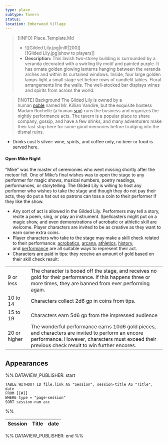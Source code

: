 ```yaml
---
type: place
subtype: Tavern
status: 
location: Emberwood Village
---
```


>[!INFO] Place_Template.Md
>- ![[Gilded Lily.jpg|inlR|200]]
<br/> [[Gilded Lily.jpg|show to players]]
> - **Description:** This lavish two-storey building is surrounded by a veranda decorated with a swirling lily motif and painted purple. It has ornate golden glowing lanterns hanging between the veranda arches and within its curtained windows. Inside, four large golden lamps light a small stage set before rows of candlelit tables. Floral arrangements line the walls. The well-stocked bar displays wines and spirits from across the world. 

>[!NOTE] Background
The Gilded Lily is owned by a human [noble](https://www.dndbeyond.com/monsters/16966-noble) named Mr. Killian Vandire, but the exquisite hostess Madam Rochelle (a human [spy](https://www.dndbeyond.com/monsters/17021-spy)) runs the business and organizes the nightly performance acts. The tavern is a popular place to share company, gossip, and have a few drinks, and many adventurers make their last stop here for some good memories before trudging into the dismal ruins.

- Drinks cost 5 silver: wine, spirits, and coffee only, no beer or food is served here.

#### [](https://www.dndbeyond.com/sources/dnd/dodr/emberwood-village#OpenMikeNight)Open Mike Night

“Mike” was the master of ceremonies who went missing shortly after the meteor fell. One of Mike’s final wishes was to open the stage to any performer for magic shows, musical numbers, poetry readings, performances, or storytelling. The Gilded Lily is willing to host any performer who wishes to take the stage and though they do not pay their acts, they do put a hat out so patrons can toss a coin to their performer if they like the show.

- Any sort of act is allowed in the Gilded Lily. Performers may tell a story, recite a poem, sing, or play an instrument. Spellcasters might put on a magic show, and even demonstrations of acrobatic or athletic skill are welcome. Player characters are invited to be as creative as they want to earn some extra coins.
- Player characters who take to the stage may make a skill check related to their performance: [acrobatics](https://www.dndbeyond.com/compendium/rules/basic-rules/using-ability-scores#Acrobatics), [arcana](https://www.dndbeyond.com/compendium/rules/basic-rules/using-ability-scores#Arcana), [athletics](https://www.dndbeyond.com/compendium/rules/basic-rules/using-ability-scores#Athletics), [history](https://www.dndbeyond.com/compendium/rules/basic-rules/using-ability-scores#History), and [performance](https://www.dndbeyond.com/compendium/rules/basic-rules/using-ability-scores#Performance) are all suitable ways to represent their act.
- Characters are paid in tips: they receive an amount of gold based on their skill check result:

|   |   |
|---|---|
|9 or less|The character is booed off the stage, and receives no gold for their performance. If this happens three or more times, they are banned from ever performing again.|
|10 to 14|Characters collect 2d6 gp in coins from tips.|
|15 to 19|Characters earn 5d6 gp from the impressed audience|
|20 or higher|The wonderful performance earns 10d6 gold pieces, and characters are invited to perform an encore performance. However, characters must exceed their previous check result to win further encores.|

## Appearances

%% DATAVIEW_PUBLISHER: start
```dataview
TABLE WITHOUT ID file.link AS "Session", session-title AS "Title", date
FROM [[#]]
WHERE type = "page-session"
SORT session-num asc
```
%%

| Session | Title | date |
| ------- | ----- | ---- |

%% DATAVIEW_PUBLISHER: end %%